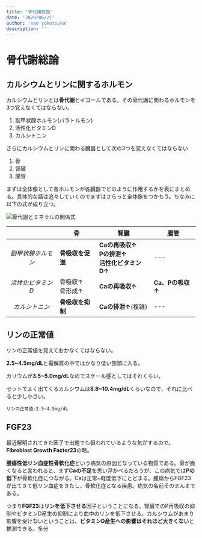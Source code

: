 ```yaml
---
title: '骨代謝総論'
date: '2020/06/21'
author: 'nao yokotsuka'
description: ''
---
```


# 骨代謝総論

## カルシウムとリンに関するホルモン

カルシウムとリンとは**骨代謝**とイコールである。その骨代謝に関わるホルモンを3つ覚えなくてはならない。

1. 副甲状腺ホルモン(パラトルモン)
2. 活性化ビタミンD
3. カルシトニン

さらにカルシウムとリンに関わる臓器として次の3つを覚えなくてはならない

1. 骨
2. 腎臓
3. 腸管

まずは全体像として各ホルモンが各臓器でどのように作用するかを表にまとめる。具体的な話は追々していくのでまずはさらっと全体像をつかもう。ちなみに以下の式が成り立つ。

![骨代謝とミネラルの関係式](http://d280wcvpuqrtqr.cloudfront.net/20200621_104133.png)

|                    | 骨                   | 腎臓                                                        | 腸管             |
| :----------------: | -------------------- | ----------------------------------------------------------- | ---------------- |
| *副甲状腺ホルモン* | **骨吸収を促進**     | **Caの再吸収↑**<br />**Pの排泄↑**<br />**活性化ビタミンD↑** | ---              |
| *活性化ビタミンD*  | 骨吸収↑<br />骨形成↑ | **Caの再吸収↑**                                             | **Ca、Pの吸収↑** |
|   *カルシトニン*   | **骨吸収を抑制**     | **Caの排泄↑**(複雑)                                         | ---              |

## リンの正常値

リンの正常値を覚えておかなくてはならない。

**2.5~4.5mg/dL**と電解質の中ではかなり低い部類に入る。

カリウムが**3.5~5.0mg/dL**なのでスケール感としてはそれくらい。

セットでよく出てくるカルシウムは**8.8~10.4mg/dL**くらいなので、それに比べると少し小さい。

```
リンの正常値:2.5~4.5mg/dL
```

## FGF23

最近解明されてきた因子で出題でも狙われているような気がするので。**Fibroblast Growth Factor23**の略。

**腫瘍性低リン血症性骨軟化症**という病気の原因となっている物質である。骨が脆くなると言われると、まず**Caの不足**を思い浮かべるだろうが、この病気では**Pの低下**が骨軟化症につながる。Caは正常~軽度低下にとどまる。腫瘍からFGF23が出てきて低リン血症をきたし、骨軟化症となる疾患。病気の名前そのまんまである。

つまり**FGF23**は**リンを低下させる**因子ということになる。腎臓でのP再吸収の抑制やビタミンD産生の抑制により血中のリンを低下させる。カルシウムがあまり影響を受けないということは、**ビタミンD産生への影響はそれほど大きくない**と推測できる。多分